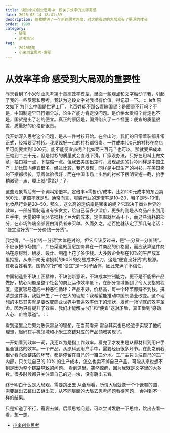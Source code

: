 ```yaml
---
title: 读到小米创业思考中一段关于效率的文字有感
date: 2025-08-14 18:41:59
description: 给我提供了一个新的思考角度，对之前看过的大局观有了更深的体会
order: 1999
category:
    - 随笔
    - 读书笔记
tag: 
    - 2025随笔
    - 小米创业思考·雷军
---
```

# 从效率革命 感受到大局观的重要性
昨天看到了小米创业思考第十章高效率模型，里面一些观点和文字触动了我，引起了我的一些反思和思考。我认为这段文字对我很有价值。得记录一下。
::: left 原文如下
为什么中国是世界工厂，老百姓却不那么青睐国货？是质量不行吗？不是，中国制造早已行销全球，论生产能力肯定没问题。是价格太贵吗？肯定也不是，国货是出了名的便宜。真正的原因是，国货陷入了一个怪圈：便宜的质量很差，质量好的价格都很贵。

我开始深入思考这个问题，是从一件衬衫开始。在金山时，我们的日常着装都非常正式，经常要买衬衫。我发现好一点的衬衫都很贵，一件成本100元的衬衫在商店里可能要卖到1000元。能不能便宜点呢？比如两三百元？也可以，那就要把成本压缩到二三十元，但是衬衫的质量就会直线下滑。厂家没办法，只好在用料上做文章，袖口减一点，下摆缩一点。但我去美国出差时，发现那边的衬衫同样是中国生产，却比国内便宜很多。经过比较，我还发现，同样是中国生产的衬衫，在美国卖的下摆都很长，穿着体验很好；而在中国市场上出售的衬衫下摆明显短一截，抬手稍微猛一点，腰上就“露馅儿”了。

这些现象背后有一个词叫定倍率。定倍率=零售价/成本，比如100元成本的东西卖500元，定倍率就是5。通常而言，服装行业的定倍率是10~20，鞋子是5~10倍，化妆品行业是20~50。那么，这么高的定倍率是哪来的呢？它取决于商业世界的效率，一部分看制造者有多贪婪，给自己留多少溢价，更多的则是从商品产出到用户手中，大量的中间环节损耗了巨大的成本，定倍率就居高不下，而这些消耗的部分，在市场终端全部要由消费者来买单。久而久之，老百姓就认定了那几句老话：​“便宜没好货”​“一分价钱一分货”​。

我觉得，​“一分价钱一分货”大体是对的，但它应该反过来，是“一分货一分价钱”​。不应该把市场推广、广告渠道的层层加价算在一件商品的价格里，而应该算这件商品在原材料、研发、设计、制造上花了多少钱。大多数企业都在10%的生产成本里抠搜，从来不向无谓损耗的90%的交易成本开刀，这是“便宜没好货”的根源。在老百姓看来，国货的“好”和“便宜”是一对矛盾体，因此充满了不信任。

中国制造业不缺工匠精神，不缺创新意识，不缺成本控制能力，更不是不能把产品做好，核心问题是整个社会的商业运作效率低下，在部分领域低到了令人发指的程度，这就容易造成一种恶性循环：产品不好，价格高，每一个环节都赚不到钱。搞清楚这件事，我就产生了一个宏大的理想：我希望能推动中国制造业改变。这个理想的本质其实就是要改变商业世界中普遍效率低下的现状，发动一场彻底的效率革命。因为只有提升了效率，我们才能解决“好”和“便宜”这对矛盾，真正做到“感动人心、价格厚道”​。
:::

 看到这里之后颇为敬佩雷总的理想，在当前看来 雷总其实也已经近乎实现了他的理想，起码在手机领域和小米生态链对应的产品领域实现了。

一开始看到效率一词，我还以为是指工作效率。看完了才发生是从原材料到用户手里全链路的效率。一个产品，从原料到用户手中，需要经历很多环节。在此之前我很少看向全链路的环节。都是停留在自己的一亩三分地。工厂主只关注自己的工厂内部，只关注自己的 10% 的生产成本，怎么也卖不掉自己产品，可能从来也想不到是因为整个链路导致的问题。 看到这里，突然惊醒，因为我就是文字里的大多数。很多时候都只关注着自己的这一块，没有跳出去看。

终于明白什么是大局观，需要跳出去 从全局看，所谓大局就像一个个嵌套的圆，需要跳出去跳出去跳出去，从不同层面的大局去思考问题看待问题，
会得到不一样的结果。

只是知道了不行，需要去做。后续思考问题，可以尝试发散一下思维，跳出去看一看，想一想。



 * [小米创业思考](https://weread.qq.com/web/reader/43832a10813ab703dg011c78kd6432e00228d645920e3401#outline?noScroll=1)
